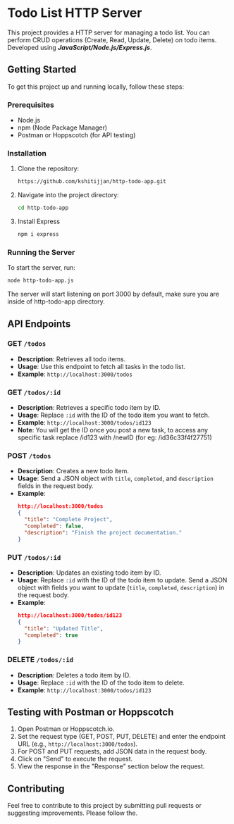 # Todo List HTTP Server

This project provides a HTTP server for managing a todo list. You can perform CRUD operations (Create, Read, Update, Delete) on todo items. Developed using ***JavaScript/Node.js/Express.js***.

## Getting Started

To get this project up and running locally, follow these steps:

### Prerequisites

- Node.js
- npm (Node Package Manager)
- Postman or Hoppscotch (for API testing)

### Installation

1. Clone the repository:

   ```bash
   https://github.com/kshitijjan/http-todo-app.git
   ```

2. Navigate into the project directory:

   ```bash
   cd http-todo-app
   ```
   
3. Install Express
   ```bash
   npm i express
   ```

### Running the Server

To start the server, run:

```bash
node http-todo-app.js
```

The server will start listening on port 3000 by default, make sure you are inside of http-todo-app directory.

## API Endpoints

### GET `/todos`

- **Description**: Retrieves all todo items.
- **Usage**: Use this endpoint to fetch all tasks in the todo list.
- **Example**: `http://localhost:3000/todos`

### GET `/todos/:id`

- **Description**: Retrieves a specific todo item by ID.
- **Usage**: Replace `:id` with the ID of the todo item you want to fetch.
- **Example**: `http://localhost:3000/todos/id123`
- **Note**: You will get the ID once you post a new task, to access any specific task replace /id123 with /newID (for eg: /id36c33f4f27751) 
### POST `/todos`

- **Description**: Creates a new todo item.
- **Usage**: Send a JSON object with `title`, `completed`, and `description` fields in the request body.
- **Example**: 
  ```json
  http://localhost:3000/todos
  {
    "title": "Complete Project",
    "completed": false,
    "description": "Finish the project documentation."
  }
  ```

### PUT `/todos/:id`

- **Description**: Updates an existing todo item by ID.
- **Usage**: Replace `:id` with the ID of the todo item to update. Send a JSON object with fields you want to update (`title`, `completed`, `description`) in the request body.
- **Example**: 
  ```json
  http://localhost:3000/todos/id123
  {
    "title": "Updated Title",
    "completed": true
  }
  ```

### DELETE `/todos/:id`

- **Description**: Deletes a todo item by ID.
- **Usage**: Replace `:id` with the ID of the todo item to delete.
- **Example**: `http://localhost:3000/todos/id123`

## Testing with Postman or Hoppscotch

1. Open Postman or Hoppscotch.io.
2. Set the request type (GET, POST, PUT, DELETE) and enter the endpoint URL (e.g., `http://localhost:3000/todos`).
3. For POST and PUT requests, add JSON data in the request body.
4. Click on "Send" to execute the request.
5. View the response in the "Response" section below the request.

## Contributing

Feel free to contribute to this project by submitting pull requests or suggesting improvements. Please follow the.
